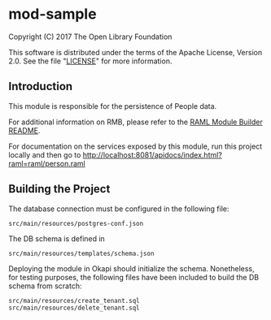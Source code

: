 # mod-sample

Copyright (C) 2017 The Open Library Foundation

This software is distributed under the terms of the Apache License, Version 2.0. See the file "[LICENSE](LICENSE)" for more information.

## Introduction

This module is responsible for the persistence of People data.

For additional information on RMB, please refer to the [RAML Module Builder README](https://github.com/folio-org/raml-module-builder).


For documentation on the services exposed by this module, run this project locally and then go to [http://localhost:8081/apidocs/index.html?raml=raml/person.raml](http://localhost:8081/apidocs/index.html?raml=raml/person.raml)


## Building the Project

The database connection must be configured in the following file:

```
src/main/resources/postgres-conf.json
```

The DB schema is defined in
```
src/main/resources/templates/schema.json
```

Deploying the module in Okapi should initialize the schema. Nonetheless, for testing purposes, the following files have been included to build the DB schema from scratch:

```
src/main/resources/create_tenant.sql
src/main/resources/delete_tenant.sql
```

